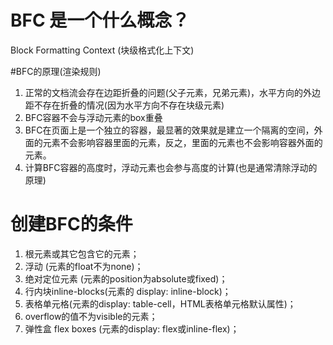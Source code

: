 #  BFC 是一个什么概念？
Block Formatting Context (块级格式化上下文)

#BFC的原理(渲染规则)
1. 正常的文档流会存在边距折叠的问题(父子元素，兄弟元素)，水平方向的外边距不存在折叠的情况(因为水平方向不存在块级元素)
2. BFC容器不会与浮动元素的box重叠
3. BFC在页面上是一个独立的容器，最显著的效果就是建立一个隔离的空间，外面的元素不会影响容器里面的元素，反之，里面的元素也不会影响容器外面的元素。
4. 计算BFC容器的高度时，浮动元素也会参与高度的计算(也是通常清除浮动的原理)

# 创建BFC的条件
1. 根元素或其它包含它的元素；
2. 浮动 (元素的float不为none)；
3. 绝对定位元素 (元素的position为absolute或fixed)；
4. 行内块inline-blocks(元素的 display: inline-block)；
5. 表格单元格(元素的display: table-cell，HTML表格单元格默认属性)；
6. overflow的值不为visible的元素；
7. 弹性盒 flex boxes (元素的display: flex或inline-flex)；